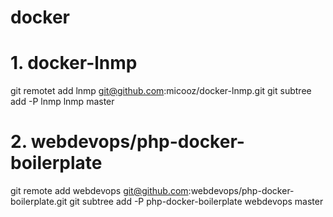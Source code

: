 # docker
# 1. docker-lnmp
git remotet add lnmp git@github.com:micooz/docker-lnmp.git
git subtree add -P lnmp lnmp master
# 2. webdevops/php-docker-boilerplate
git remote add webdevops git@github.com:webdevops/php-docker-boilerplate.git
git subtree add -P php-docker-boilerplate webdevops master

